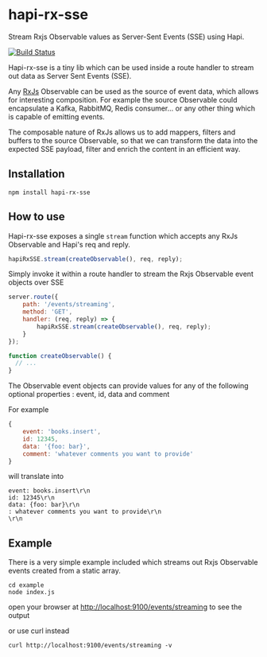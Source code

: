 # **hapi-rx-sse**

Stream Rxjs Observable values as Server-Sent Events (SSE) using Hapi. 
  
[![Build Status](https://travis-ci.org/kristofsajdak/hapi-rx-sse.svg?branch=master)](https://travis-ci.org/kristofsajdak/hapi-rx-sse)
  
Hapi-rx-sse is a tiny lib which can be used inside a route handler to stream out data as Server Sent Events (SSE). 

Any [RxJs](https://github.com/Reactive-Extensions/RxJS) Observable can be used as the source of event data, which allows for interesting composition. 
For example the source Observable could encapsulate a Kafka, RabbitMQ, Redis consumer... or any other thing which is capable of emitting events. 
           
The composable nature of RxJs allows us to add mappers, filters and buffers to the source Observable, 
so that we can transform the data into the expected SSE payload, filter and enrich the content in an efficient way.
  
## Installation

```
npm install hapi-rx-sse
```

## How to use

Hapi-rx-sse exposes a single `stream` function which accepts any RxJs Observable and Hapi's req and reply.  

```javascript
hapiRxSSE.stream(createObservable(), req, reply);
```

Simply invoke it within a route handler to stream the Rxjs Observable event objects over SSE

```javascript
server.route({
    path: '/events/streaming',
    method: 'GET',
    handler: (req, reply) => { 
        hapiRxSSE.stream(createObservable(), req, reply);
    }
});

function createObservable() {
  // ... 
}
```

The Observable event objects can provide values for any of the following optional properties : event, id, data and comment  
    
For example
  
```javascript
{ 
    event: 'books.insert',
    id: 12345,
    data: '{foo: bar}',
    comment: 'whatever comments you want to provide'   
}
```

will translate into 

```
event: books.insert\r\n
id: 12345\r\n
data: {foo: bar}\r\n
: whatever comments you want to provide\r\n
\r\n
```
    

## Example 

There is a very simple example included which streams out Rxjs Observable events created from a static array.

```
cd example
node index.js
```

open your browser at [http://localhost:9100/events/streaming](http://localhost:9100/events/streaming) to see the output
 
or use curl instead
```
curl http://localhost:9100/events/streaming -v
```
 
